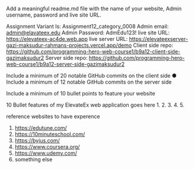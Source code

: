 Add a meaningful readme.md file with the name of your website, Admin
username, password and live site URL.


Assignment Variant Is: Assignment12_category_0008
Admin email: admin@elavateex.edu
Admin Password: AdmEdu123!
live site URL: https://elevateex-ac4de.web.app
live server URL: https://elevateexserver-gazi-maksudur-rahmans-projects.vercel.app/demo
Client side repo: https://github.com/programming-hero-web-course1/b9a12-client-side-gazimaksudur2
Server side repo: https://github.com/programming-hero-web-course1/b9a12-server-side-gazimaksudur2

Include a minimum of 20 notable GitHub commits on the client side
● Include a minimum of 12 notable GitHub commits on the server side

 Include a minimum of 10 bullet points to feature your website
 
 10 Bullet features of my ElevateEx web application goes here
 1.
 2.
 3.
 4.
 5.



reference websites to have experence 
1. https://edutune.com/
2. https://10minuteschool.com/
3. https://byjus.com/
4. https://www.coursera.org/
5. https://www.udemy.com/
6. something else
